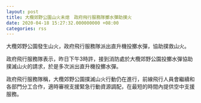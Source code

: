```yaml
---
layout: post
title: 大欖郊野公園山火未熄　政府飛行服務隊擲水彈助撲火　
date: 2020-04-18 15:27:32.000000000 +08:00
categories: rss
---
```


大欖郊野公園發生山火，政府飛行服務隊派出直升機投擲水彈，協助撲救山火。

政府飛行服務隊表示，昨日下午3時許，接到消防處於大欖郊野公園投擲水彈協助撲滅山火的請求，於是多次派出直升機投擲水彈。

政府飛行服務隊稱，大欖郊野公園撲滅山火行動仍在進行，前線飛行人員會繼續和各部門分工合作，適時審視支援緊急行動資源調配，在最短的時間內提供空中支援服務。
